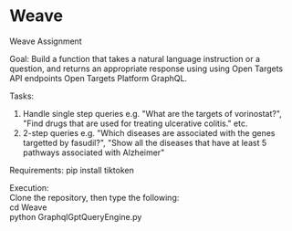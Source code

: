 # Weave
Weave Assignment

Goal: Build a function that takes a natural language instruction or a question, and returns an appropriate response using using Open Targets API endpoints Open Targets Platform GraphQL.


Tasks:
1. Handle single step queries e.g. "What are the targets of vorinostat?", "Find drugs that are used for treating ulcerative colitis." etc.
2. 2-step queries e.g. "Which diseases are associated with the genes targetted by fasudil?", "Show all the diseases that have at least 5 pathways associated with Alzheimer"

Requirements:
pip install tiktoken

Execution:<br/>
Clone the repository, then type the following:<br/>
cd Weave <br/>
python GraphqlGptQueryEngine.py <br/>

